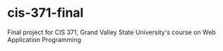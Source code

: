 # cis-371-final
Final project for CIS 371, Grand Valley State University's course on Web Application Programming
